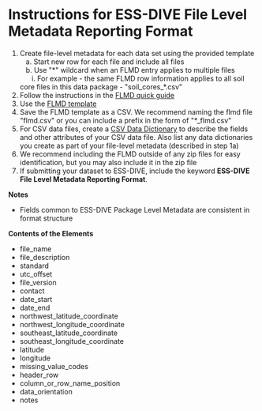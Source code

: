 # Instructions for ESS-DIVE File Level Metadata Reporting Format

1. Create file-level metadata for each data set using the provided template  
&nbsp;&nbsp;&nbsp;a. Start new row for each file and include all files  
&nbsp;&nbsp;&nbsp;b. Use "\*" wildcard when an FLMD entry applies to multiple files  
&nbsp;&nbsp;&nbsp;&nbsp;&nbsp;&nbsp;i. For example - the same FLMD row information applies to all soil core files in this data package - "soil\_cores\_\*\.csv"  
2. Follow the instructions in the [FLMD quick guide](flmd_quick_guide.md)  
3. Use the [FLMD template](https://github.com/ess-dive-community/essdive-file-level-metadata/blob/master/flmd_template.xlsx)  
4. Save the FLMD template as a CSV. We recommend naming the flmd file "flmd.csv" or you can include a prefix in the form of "\*\_flmd.csv"  
5. For CSV data files, create a [CSV Data Dictionary](CSV_dd/) to describe the fields and other attributes of your CSV data file. Also list any data dictionaries you create as part of your file-level metadata (described in step 1a) 
6. We recommend including the FLMD outside of any zip files for easy identification, but you may also include it in the zip file
7. If submitting your dataset to ESS-DIVE, include the keyword **ESS-DIVE File Level Metadata Reporting Format**.

**Notes**

* Fields common to ESS-DIVE Package Level Metadata are consistent in format structure  

**Contents of the Elements**

* file_name 
* file_description
* standard  
* utc_offset 
* file_version
* contact  
* date_start 
* date_end 
* northwest_latitude_coordinate
* northwest_longitude_coordinate 
* southeast_latitude_coordinate 
* southeast_longitude_coordinate
* latitude  
* longitude  
* missing_value_codes
* header_row
* column_or_row_name_position
* data_orientation  
* notes

